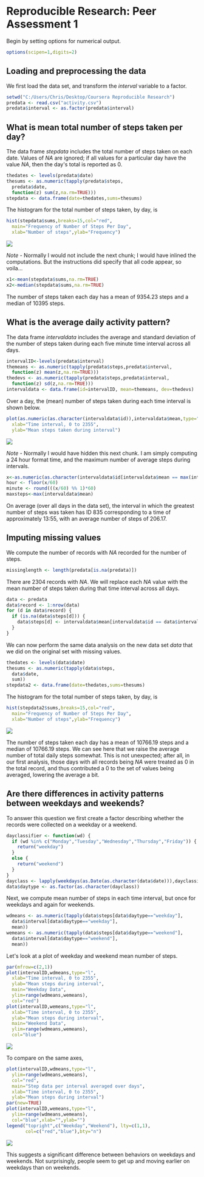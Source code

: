 # Reproducible Research: Peer Assessment 1

Begin by setting options for numerical output.


```r
options(scipen=1,digits=2)
```

## Loading and preprocessing the data
We first load the data set, and transform the *interval* variable to a factor.

```r
setwd("C:/Users/Chris/Desktop/Coursera Reproducible Research")
predata <- read.csv("activity.csv")
predata$interval <- as.factor(predata$interval)
```

## What is mean total number of steps taken per day?
The data frame *stepdata* includes the total
number of steps taken on each date.  Values of *NA* are ignored; if all
values for a particular day have the value *NA*, then the day's total
is reported as 0.

```r
thedates <- levels(predata$date)
thesums <- as.numeric(tapply(predata$steps,
  predata$date,
  function(z) sum(z,na.rm=TRUE)))
stepdata <- data.frame(date=thedates,sums=thesums)
```
The histogram for the total number of steps taken, by day, is

```r
hist(stepdata$sums,breaks=15,col="red",
  main="Frequency of Number of Steps Per Day",
  xlab="Number of steps",ylab="Frequency")
```

![](PA1_template_files/figure-html/unnamed-chunk-3-1.png) 

*Note* - Normally I would not include the next chunk; I would have inlined the computations.  But the instructions did specify that all code appear, so voila...

```r
x1<-mean(stepdata$sums,na.rm=TRUE)
x2<-median(stepdata$sums,na.rm=TRUE)
```
The number of steps taken each day has a mean of 9354.23 steps and a median of 10395 steps.

## What is the average daily activity pattern?
The data frame *intervaldata* includes the average and standard deviation of the number of steps taken during each five minute time interval across all days.

```r
intervalID<-levels(predata$interval)
themeans <- as.numeric(tapply(predata$steps,predata$interval,
  function(z) mean(z,na.rm=TRUE)))
thedevs <- as.numeric(tapply(predata$steps,predata$interval,
  function(z) sd(z,na.rm=TRUE)))
intervaldata <- data.frame(id=intervalID, mean=themeans, dev=thedevs)
```
Over a day, the (mean) number of steps taken during each time interval is shown below.

```r
plot(as.numeric(as.character(intervaldata$id)),intervaldata$mean,type="l",
  xlab="Time interval, 0 to 2355",
  ylab="Mean steps taken during interval")
```

![](PA1_template_files/figure-html/unnamed-chunk-6-1.png) 

*Note* - Normally I would have hidden this next chunk.  I am simply computing a 24 hour format time, and the maximum number of average steps during intervals.


```r
x<-as.numeric(as.character(intervaldata$id[intervaldata$mean == max(intervaldata$mean)]))
hour <- floor(x/60)
minute <- round(((x/60) %% 1)*60)
maxsteps<-max(intervaldata$mean)
```

On average (over all days in the data set), the interval in which the greatest number of steps was taken has ID 835 corresponding to a time of approximately 13:55, with an average number of steps of 206.17.

## Imputing missing values

We compute the number of records with *NA* recorded for the number of steps.


```r
missinglength <- length(predata[is.na(predata)])
```

There are 2304 records with *NA*.  We will replace each *NA* value with the mean number of steps taken during that time interval across all days.

```r
data <- predata
data$record <- 1:nrow(data)
for (d in data$record) {
  if (is.na(data$steps[d])) {
    data$steps[d] <- intervaldata$mean[intervaldata$id == data$interval[d]]
  }
}
```
We can now perform the same data analysis on the new data set *data* that we did on the original set with missing values.

```r
thedates <- levels(data$date)
thesums <- as.numeric(tapply(data$steps,
  data$date,
  sum))
stepdata2 <- data.frame(date=thedates,sums=thesums)
```
The histogram for the total number of steps taken, by day, is

```r
hist(stepdata2$sums,breaks=15,col="red",
  main="Frequency of Number of Steps Per Day",
  xlab="Number of steps",ylab="Frequency")
```

![](PA1_template_files/figure-html/unnamed-chunk-11-1.png) 

The number of steps taken each day has a mean of 10766.19 steps and a median of 10766.19 steps.  We can see here that we raise the average number of total daily steps somewhat.  This is not unexpected; after all, in our first analysis, those days with all records being *NA* were treated as 0 in the total record, and thus contributed a 0 to the set of values being averaged, lowering the average a bit.

## Are there differences in activity patterns between weekdays and weekends?

To answer this question we first create a factor describing whether the records were collected on a weekday or a weekend.

```r
dayclassifier <- function(wd) {
  if (wd %in% c("Monday","Tuesday","Wednesday","Thursday","Friday")) {
    return("weekday")
  }
  else {
    return("weekend")
  }
}
dayclass <- lapply(weekdays(as.Date(as.character(data$date))),dayclassifier)
data$daytype <- as.factor(as.character(dayclass))
```
Next, we compute mean number of steps in each time interval, but once for weekdays and again for weekends.

```r
wdmeans <- as.numeric(tapply(data$steps[data$daytype=="weekday"],
  data$interval[data$daytype=="weekday"],
  mean))
wemeans <- as.numeric(tapply(data$steps[data$daytype=="weekend"],
  data$interval[data$daytype=="weekend"],
  mean))
```
Let's look at a plot of weekday and weekend mean number of steps.

```r
par(mfrow=c(2,1))
plot(intervalID,wdmeans,type="l",
  xlab="Time interval, 0 to 2355",
  ylab="Mean steps during interval",
  main="Weekday Data",
  ylim=range(wdmeans,wemeans),
  col="red")
plot(intervalID,wemeans,type="l",
  xlab="Time interval, 0 to 2355",
  ylab="Mean steps during interval",
  main="Weekend Data",
  ylim=range(wdmeans,wemeans),
  col="blue")
```

![](PA1_template_files/figure-html/unnamed-chunk-14-1.png) 

To compare on the same axes,


```r
plot(intervalID,wdmeans,type="l",
  ylim=range(wdmeans,wemeans),
  col="red",
  main="Step data per interval averaged over days",
  xlab="Time interval, 0 to 2355",
  ylab="Mean steps during interval")
par(new=TRUE)
plot(intervalID,wemeans,type="l",
  ylim=range(wdmeans,wemeans),
  col="blue",xlab="",ylab="")
legend("topright",c("Weekday","Weekend"), lty=c(1,1),
       col=c("red","blue"),bty="n")
```

![](PA1_template_files/figure-html/unnamed-chunk-15-1.png) 

This suggests a significant difference between behaviors on weekdays and weekends.  Not surprisingly, people seem to get up and moving earlier on weekdays than on weekends.
